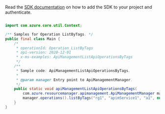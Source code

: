 Read the [SDK documentation](https://github.com/Azure/azure-sdk-for-java/blob/azure-resourcemanager-apimanagement_1.0.0-beta.2/sdk/apimanagement/azure-resourcemanager-apimanagement/README.md) on how to add the SDK to your project and authenticate.

```java

import com.azure.core.util.Context;

/** Samples for Operation ListByTags. */
public final class Main {
    /*
     * operationId: Operation_ListByTags
     * api-version: 2020-12-01
     * x-ms-examples: ApiManagementListApiOperationsByTags
     */
    /**
     * Sample code: ApiManagementListApiOperationsByTags.
     *
     * @param manager Entry point to ApiManagementManager.
     */
    public static void apiManagementListApiOperationsByTags(
        com.azure.resourcemanager.apimanagement.ApiManagementManager manager) {
        manager.operations().listByTags("rg1", "apimService1", "a1", null, null, null, null, Context.NONE);
    }
}
```
